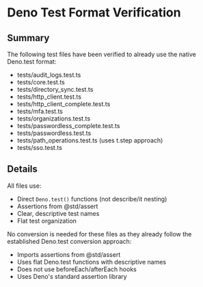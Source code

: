 # Deno Test Format Verification

## Summary
The following test files have been verified to already use the native Deno.test format:
- tests/audit_logs.test.ts
- tests/core.test.ts
- tests/directory_sync.test.ts
- tests/http_client.test.ts
- tests/http_client_complete.test.ts
- tests/mfa.test.ts
- tests/organizations.test.ts
- tests/passwordless_complete.test.ts
- tests/passwordless.test.ts
- tests/path_operations.test.ts (uses t.step approach)
- tests/sso.test.ts

## Details
All files use:
- Direct `Deno.test()` functions (not describe/it nesting)
- Assertions from @std/assert
- Clear, descriptive test names
- Flat test organization

No conversion is needed for these files as they already follow the established Deno.test conversion approach:
- Imports assertions from @std/assert
- Uses flat Deno.test functions with descriptive names
- Does not use beforeEach/afterEach hooks
- Uses Deno's standard assertion library
